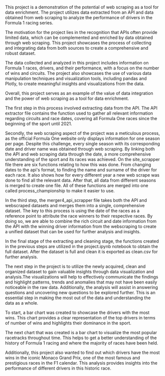 


This project is a demonstration of the potential of web scraping as a tool for data enrichment. The project utilizes data extracted from an API and data obtained from web scraping to analyze the performance of drivers in the Formula 1 racing series.

The motivation for the project lies in the recognition that APIs often provide limited data, which can be complemented and enriched by data obtained through web scraping. This project showcases the process of collecting and integrating data from both sources to create a comprehensive and robust dataset.

The data collected and analyzed in this project includes information on Formula 1 races, drivers, and their performance, with a focus on the number of wins and circuits. The project also showcases the use of various data manipulation techniques and visualization tools, including pandas and Plotly, to create meaningful insights and visualizations from the data.

Overall, this project serves as an example of the value of data integration and the power of web scraping as a tool for data enrichment.


The first step in this process involved extracting data from the API. The API extractor file contains the function used to gather all relevant information regarding circuits and race dates, covering all Formula One races since the beginning of the sport until 2021.

Secondly, the web scraping aspect of the project was a meticulous process, as the official Formula One website only displays information for one season per page. Despite this challenge, every single season with its corresponding date and driver name was obtained through web scraping. By linking both the API and web scraping data through the date, a more comprehensive understanding of the sport and its races was achieved. On the site_scrapper file there are six functions relating to how this was done. From changing dates to the api's format, to finding the name and surname of the driver for each race. It also shows how for every different year a new web scrape was done to find all the relevant data. After that, all data from different seasons is merged to create one file. All of these functions are merged into one called process_championship to make it easier to use. 

In the third step, the merger4_api_scrapper file takes both the API and webscraped datasets and merges them into a single, comprehensive dataset. The key to this process is using the date of the races as a reference point to attribute the race winners to their respective races. By doing so, we are able to combine the rich circuit and date information from the API with the winning driver information from the webscraping to create a unified dataset that can be used for further analysis and insights.

In the final stage of the extracting and cleaning stage, the functions created in the previous steps are utilized in the project.ipynb notebook to obtain the full dataset. After the dataset is full and clean it is exported as clean.csv for further analysis.


The next step in the project is to utilize the newly acquired, clean and organized dataset to gain valuable insights through data visualization and analysis.The visualizations will help to effectively communicate the findings and highlight patterns, trends and anomalies that may not have been easily noticeable in the raw data. Additionally, the analysis will assist in answering questions and uncovering new questions to be explored further. This is an essential step in making the most out of the data and understanding the data as a whole.

To start, a bar chart was created to showcase the drivers with the most wins. This chart provides a clear representation of the top drivers in terms of number of wins and highlights their dominance in the sport. 

The next chart that was created is a bar chart to visualize the most popular racetracks throughout time. This helps to get a better understanding of the history of Formula 1 racing and where the majority of races have been held.

Additionally, this project also wanted to find out which drivers have the most wins in the iconic Monaco Grand Prix, one of the most famous and prestigious races in the F1 calendar. This analysis provides insights into the performance of different drivers in this historic race.



